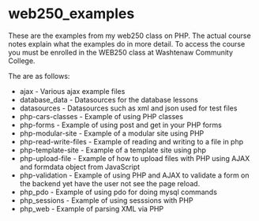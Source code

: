 # web250_examples
These are the examples from my web250 class on PHP.  The actual course notes explain what the examples do in more detail.  To access the course you must be enrolled in the WEB250 class at Washtenaw Community College.

The are as follows:

* ajax - Various ajax example files
* database_data - Datasources for the database lessons
* datasources - Datasources such as xml and json used for test files
* php-cars-classes - Example of using PHP classes
* php-forms - Example of using post and get in your PHP forms
* php-modular-site - Example of a modular site using PHP
* php-read-write-files - Example of reading and writing to a file in php
* php-template-site - Example of a template site using php
* php-upload-file - Example of how to upload files with PHP using AJAX and formdata object from JavaScript
* php-validation - Example of using PHP and AJAX to validate a form on the backend yet have the user not see the page reload.
* php_pdo - Example of using pdo for doing mysql commands
* php_sessions - Example of using sesssions with PHP
* php_web - Example of parsing XML via PHP

